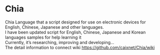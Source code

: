 # Chia
Chia Language that a script designed for use on electronic devices for English, Chinese, Japanese and other languages.<br>
I have been updated script for English, Chinese, Japanese and Korean languages samples for help learning it <br>
Currently, it’s researching, improving and developing...<br>
The detail information to connect wiki https://github.com/caixnet/Chia/wiki <br>

